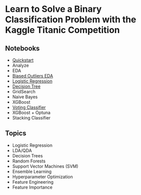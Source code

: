 # Learn to Solve a Binary Classification Problem with the Kaggle Titanic Competition 

## Notebooks

- [Quickstart](titanic-quickstart.ipynb)
- Analyze
- EDA
- [Biased Outliers EDA](titanic-eda01-biased-outliers.ipynb)
- [Logistic Regression](logistic-regression-series.ipynb)
- [Decision Tree](titanic-decision-tree.ipynb)
- GridSearch
- Naive Bayes
- XGBoost
- [Voting Classifier](titanic-votingclassifier.ipynb)
- XGBoost + Optuna
- Stacking Classifier

## Topics

- Logistic Regression
- LDA/QDA
- Decision Trees
- Random Forests
- Support Vector Machines (SVM)
- Ensemble Learning
- Hyperparameter Optimization
- Feature Engineering
- Feature Importance
